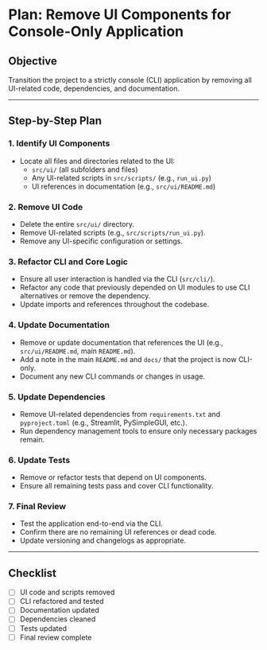 # Plan: Remove UI Components for Console-Only Application

## Objective
Transition the project to a strictly console (CLI) application by removing all UI-related code, dependencies, and documentation.

---

## Step-by-Step Plan

### 1. Identify UI Components
- Locate all files and directories related to the UI:
  - `src/ui/` (all subfolders and files)
  - Any UI-related scripts in `src/scripts/` (e.g., `run_ui.py`)
  - UI references in documentation (e.g., `src/ui/README.md`)

### 2. Remove UI Code
- Delete the entire `src/ui/` directory.
- Remove UI-related scripts (e.g., `src/scripts/run_ui.py`).
- Remove any UI-specific configuration or settings.

### 3. Refactor CLI and Core Logic
- Ensure all user interaction is handled via the CLI (`src/cli/`).
- Refactor any code that previously depended on UI modules to use CLI alternatives or remove the dependency.
- Update imports and references throughout the codebase.

### 4. Update Documentation
- Remove or update documentation that references the UI (e.g., `src/ui/README.md`, main `README.md`).
- Add a note in the main `README.md` and `docs/` that the project is now CLI-only.
- Document any new CLI commands or changes in usage.

### 5. Update Dependencies
- Remove UI-related dependencies from `requirements.txt` and `pyproject.toml` (e.g., Streamlit, PySimpleGUI, etc.).
- Run dependency management tools to ensure only necessary packages remain.

### 6. Update Tests
- Remove or refactor tests that depend on UI components.
- Ensure all remaining tests pass and cover CLI functionality.

### 7. Final Review
- Test the application end-to-end via the CLI.
- Confirm there are no remaining UI references or dead code.
- Update versioning and changelogs as appropriate.

---

## Checklist
- [ ] UI code and scripts removed
- [ ] CLI refactored and tested
- [ ] Documentation updated
- [ ] Dependencies cleaned
- [ ] Tests updated
- [ ] Final review complete 